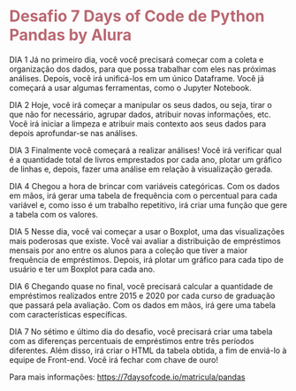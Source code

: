 

<!-- Title -->
<h1 style="color: #ba6771;">
Desafio 7 Days of Code de Python Pandas by Alura
</h1>

DIA 1
Já no primeiro dia, você você precisará começar com a coleta e organização dos dados, para que possa trabalhar com eles nas próximas análises. Depois, você irá unificá-los em um único Dataframe. Você já começará a usar algumas ferramentas, como o Jupyter Notebook.

DIA 2
Hoje, você irá começar a manipular os seus dados, ou seja, tirar o que não for necessário, agrupar dados, atribuir novas informações, etc. Você irá iniciar a limpeza e atribuir mais contexto aos seus dados para depois aprofundar-se nas análises.

DIA 3
Finalmente você começará a realizar análises! Você irá verificar qual é a quantidade total de livros emprestados por cada ano, plotar um gráfico de linhas e, depois, fazer uma análise em relação à visualização gerada.

DIA 4
Chegou a hora de brincar com variáveis categóricas. Com os dados em mãos, irá gerar uma tabela de frequência com o percentual para cada variável e, como isso é um trabalho repetitivo, irá criar uma função que gere a tabela com os valores.

DIA 5
Nesse dia, você vai começar a usar o Boxplot, uma das visualizações mais poderosas que existe. Você vai avaliar a distribuição de empréstimos mensais por ano entre os alunos para a coleção que tiver a maior frequência de empréstimos. Depois, irá plotar um gráfico para cada tipo de usuário e ter um Boxplot para cada ano.

DIA 6
Chegando quase no final, você precisará calcular a quantidade de empréstimos realizados entre 2015 e 2020 por cada curso de graduação que passará pela avaliação. Com os dados em mãos, irá gere uma tabela com características específicas.

DIA 7
No sétimo e último dia do desafio, você precisará criar uma tabela com as diferenças percentuais de empréstimos entre três períodos diferentes. Além disso, irá criar o HTML da tabela obtida, a fim de enviá-lo à equipe de Front-end. Você irá fechar com chave de ouro!


Para mais informações: https://7daysofcode.io/matricula/pandas


